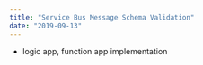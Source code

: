 ```yaml
---
title: "Service Bus Message Schema Validation"
date: "2019-09-13"
---
```



* logic app, function app implementation
